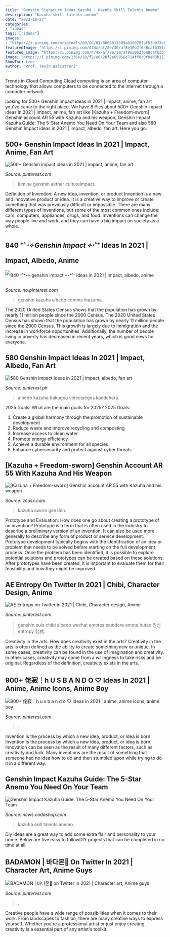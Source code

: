 ```yaml
---
title: "Genshin Signature Ideas Kazuha : Kazuha Skill Talents Anemo"
description: "Kazuha skill talents anemo"
date: "2022-10-27"
categories:
- "ideas"
tags: ["ideas"]
images:
- "https://i.pinimg.com/originals/80/66/01/8066013509a818078fbf53b9f3c6c6dd.jpg"
featuredImage: "https://i.pinimg.com/474x/af/8e/30/af8e30b2f6a8cafb35fd7acc579b6fcd.jpg"
featured_image: "https://i.pinimg.com/474x/af/8e/30/af8e30b2f6a8cafb35fd7acc579b6fcd.jpg"
image: "https://i.pinimg.com/236x/28/f2/e6/28f2e65956c714ff8c0f0ed3b113c066.jpg?nii=t"
ShowToc: true
author: "Prof. Tevin Balistreri"
---
```



Trends in Cloud Computing
Cloud computing is an area of computer technology that allows computers to be connected to the internet through a computer network.

	

		
looking for 500+ Genshin impact ideas in 2021 | impact, anime, fan art you've came to the right place. We have 8 Pics about 500+ Genshin impact ideas in 2021 | impact, anime, fan art like [Kazuha + Freedom-sworn] Genshin account AR 55 with Kazuha and his weapon, Genshin Impact Kazuha Guide: The 5-Star Anemo You Need On Your Team and also 580 Genshin Impact ideas in 2021 | impact, albedo, fan art. Here you go:
		
    
## 500+ Genshin Impact Ideas In 2021 | Impact, Anime, Fan Art

<img loading=lazy src="https://i.pinimg.com/474x/35/3a/b4/353ab46cf5d699fef39b36c4a008489e.jpg" onerror="this.onerror=null;this.src='https://tse4.mm.bing.net/th?id=OIP.-bPW18c7vczwW3Rav0TtZwAAAA&amp;pid=15.1';" alt="500+ Genshin impact ideas in 2021 | impact, anime, fan art">

_Source: pinterest.com_

>lumine genshin aether cultureimpact. 

	

Definition of Invention: A new idea, invention, or product
Invention is a new and innovative product or idea. It is a creative way to improve or create something that was previously difficult or impossible. There are many different types of inventions, but some of the most common ones include: cars, computers, appliances, drugs, and food. Inventions can change the way people live and work, and they can have a big impact on society as a whole.

    
## 840 ⁺˚*･༓ Genshin Impact ༓･*˚⁺ Ideas In 2021 | Impact, Albedo, Anime

<img loading=lazy src="https://i.pinimg.com/474x/2a/bb/12/2abb12f33b717eac8c6aa4a016bbc8fd.jpg" onerror="this.onerror=null;this.src='https://tse3.mm.bing.net/th?id=OIP.lCUcsQ9mLmsxGbCePBaOOAAAAA&amp;pid=15.1';" alt="840 ⁺˚*･༓ genshin impact ༓･*˚⁺ ideas in 2021 | impact, albedo, anime">

_Source: no.pinterest.com_

>genshin kazuha albedo comms inazuma. 

	

The 2020 United States Census shows that the population has grown by nearly 11 million people since the 2000 Census.
The 2020 United States Census has shown that the population has grown by nearly 11 million people since the 2000 Census. This growth is largely due to immigration and the increase in workforce opportunities. Additionally, the number of people living in poverty has decreased in recent years, which is good news for everyone.

    
## 580 Genshin Impact Ideas In 2021 | Impact, Albedo, Fan Art

<img loading=lazy src="https://i.pinimg.com/474x/af/8e/30/af8e30b2f6a8cafb35fd7acc579b6fcd.jpg" onerror="this.onerror=null;this.src='https://tse1.mm.bing.net/th?id=OIP.9OAlUnmRa8l0x4OywohrzAAAAA&amp;pid=15.1';" alt="580 Genshin Impact ideas in 2021 | impact, albedo, fan art">

_Source: pinterest.ph_

>albedo kazuha bakugou videojuegos kaedehara. 

	

2025 Goals: What are the main goals for 2025?
2025 Goals: 
1. Create a global harmony through the promotion of sustainable development 
2. Reduce waste and improve recycling and composting 
3. Increase access to clean water 
4. Promote energy efficiency 
5. Achieve a durable environment for all species 
6. Enhance cybersecurity and protect against cyber threats 

    
## [Kazuha + Freedom-sworn] Genshin Account AR 55 With Kazuha And His Weapon

<img loading=lazy src="https://cdn-offer-photos.zeusx.com/36864582-aee2-4c23-a6cf-2ca605a95058.jpg" onerror="this.onerror=null;this.src='https://tse4.mm.bing.net/th?id=OIP.UAJdMw_MHzDmgk-vd3rkbQHaEB&amp;pid=15.1';" alt="[Kazuha + Freedom-sworn] Genshin account AR 55 with Kazuha and his weapon">

_Source: zeusx.com_

>kazuha sworn genshin. 

	

Prototype and Evaluation: How does one go about creating a prototype of an invention?
Prototype is a term that is often used in the industry to describe a preliminary version of an invention. It can also be used more generally to describe any form of product or service development. Prototype development typically begins with the identification of an idea or problem that needs to be solved before starting on the full development process. Once the problem has been identified, it is possible to explore potential solutions and prototypes can be created based on these solutions. After prototypes have been created, it is important to evaluate them for their feasibility and how they might be improved.

    
## AE Entropy On Twitter In 2021 | Chibi, Character Design, Anime

<img loading=lazy src="https://i.pinimg.com/236x/28/f2/e6/28f2e65956c714ff8c0f0ed3b113c066.jpg?nii=t" onerror="this.onerror=null;this.src='https://tse2.mm.bing.net/th?id=OIP.5uSsQcuqjAL2KqbvadWZkwAAAA&amp;pid=15.1';" alt="AE Entropy on Twitter in 2021 | Chibi, Character design, Anime">

_Source: pinterest.com_

>genshin eula chibi albedo wechat emotes tsundere emote hutao 원신 entropy 公式. 

	

Creativity in the arts: How does creativity exist in the arts?
Creativity in the arts is often defined as the ability to create something new or unique. In some cases, creativity can be found in the use of imagination and creativity. In other cases, creativity may come from a willingness to take risks and be original. Regardless of the definition, creativity exists in the arts.

    
## 900+ 侘寂┆h U S B A N D O ♡ Ideas In 2021 | Anime, Anime Icons, Anime Boy

<img loading=lazy src="https://i.pinimg.com/474x/58/7c/db/587cdb8e7ace17843d88abcd33f491dc.jpg" onerror="this.onerror=null;this.src='https://tse1.mm.bing.net/th?id=OIP.j_JnU2TOBNEH3KHLpXrjmwAAAA&amp;pid=15.1';" alt="900+ 侘寂┆h u s b a n d o ♡ ideas in 2021 | anime, anime icons, anime boy">

_Source: pinterest.com_

>. 

	

Invention is the process by which a new idea, product, or idea is born
Invention is the process by which a new idea, product, or idea is born. Innovation can be seen as the result of many different factors, such as creativity and luck. Many inventions are the result of something that someone had no idea how to do and then stumbled upon while trying to do it in a different way.

    
## Genshin Impact Kazuha Guide: The 5-Star Anemo You Need On Your Team

<img loading=lazy src="https://news.codashop.com/ph/wp-content/uploads/sites/5/2021/07/Kazuha-Talents.jpg" onerror="this.onerror=null;this.src='https://tse3.mm.bing.net/th?id=OIP.XmsZxUowBGi7h5FG63OZ7AHaDV&amp;pid=15.1';" alt="Genshin Impact Kazuha Guide: The 5-Star Anemo You Need On Your Team">

_Source: news.codashop.com_

>kazuha skill talents anemo. 

	

Diy ideas are a great way to add some extra flair and personality to your home. Below are five easy to followDIY projects that can be completed in no time at all.

    
## BADAMON | 바다몬🍁 On Twitter In 2021 | Character Art, Anime Guys

<img loading=lazy src="https://i.pinimg.com/originals/80/66/01/8066013509a818078fbf53b9f3c6c6dd.jpg" onerror="this.onerror=null;this.src='https://tse3.mm.bing.net/th?id=OIP.eDcF6iium0g_ZPFQDeUwUgHaKq&amp;pid=15.1';" alt="BADAMON | 바다몬🍁 on Twitter in 2021 | Character art, Anime guys">

_Source: pinterest.com_

>. 

	

Creative people have a wide range of possibilities when it comes to their work. From landscapes to fashion, there are many creative ways to express yourself. Whether you're a professional artist or just enjoy creating, creativity is a essential part of any artist's toolkit.


